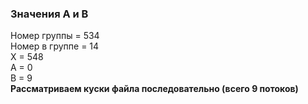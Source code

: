 ### Значения А и В
Номер группы  = 534  
Номер в группе = 14  
X = 548  
A = 0  
B = 9  
**Рассматриваем куски файла последовательно (всего 9 потоков)**